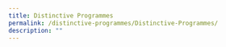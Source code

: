 ```yaml
---
title: Distinctive Programmes
permalink: /distinctive-programmes/Distinctive-Programmes/
description: ""
---
```

